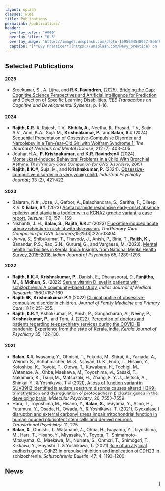 ```yaml
---
layout: splash
classes: wide
title: Publications
permalink: /publications/
header:
  overlay_color: "#000"
  overlay_filter: "0.5"
  overlay_image: "https://images.unsplash.com/photo-1595694548657-8e6f0d681f8a?ixlib=rb-1.2.1&ixid=MnwxMjA3fDB8MHxwaG90by1wYWdlfHx8fGVufDB8fHx8&auto=format&fit=crop&w=1776&q=80"
  caption: "[**Evy Prentice**](https://unsplash.com/@evy_prentice) on [*Unsplash*](https://unsplash.com)"
---
```

## Selected Publications
#### 2025
* Sreekumar, S., A. Lijiya, and **R.K. Ravindren**, (2025). [Bridging the Gap: Cognitive Science Perspectives and Artificial Intelligence for Prediction and Detection of Specific Learning Disabilities.](https://doi.org/10.1109/TCDS.2025.3562665) *IEEE Transactions on Cognitive and Developmental Systems*; p. 1-16.

#### 2024
* **Rajith, K.R.** #, Rajesh, T.V., **Shibila, A.**, Neetha, B., Prasad, T.V., Sajin, A.V., Arun, K.A., Suja, M., **Krishnakumar, P.**, and **Balan, S.**# (2024). [Sequential Presentation of Obsessive-Compulsive Disorder and Narcolepsy in a Ten-Year-Old Girl with Wolfram Syndrome 1.](https://doi.org/10.1097/NMD.0000000000001784) *The Journal of Nervous and Mental Disease*; 212 (7), 403-405
* Jouhar, H.A., **P. Krishnakumar**, and **K.R. Ravindren**# (2024), [Montelukast-Induced Behavioral Problems in a Child With Bronchial Asthma.](https://doi.org/10.4088/PCC.24cr03750) *The Primary Care Companion for CNS Disorders*; 26(5)
* **Rajith, R.K.**#, Suja, M., and **Krishnakumar, P.** (2024). [Obsessive-compulsive disorder in a very young child.](https://doi.org/10.4103/ipj.ipj_327_23) *Industrial Psychiatry Journal.*; 33 (2), 421-422

#### 2023
* Balaram, N.# , Jose, J., Gafoor, A., Balachandran, S., Saritha, F., Dileep, K.V. & **Balan, S**#. (2023) [Acetazolamide responsive early-onset absence epilepsy and ataxia in a toddler with a KCNA2 genetic variant; a case report.](https://doi.org/10.1016/j.seizure.2023.06.013) *Seizure*; 110, 157 - 159
* Nishanth, J. H., **Balan, S.**, **Rajith, R.K.**# (2023) [Fluoxetine induced acute urinary retention in a child with depression](https://doi.org/10.4088/PCC.22cr03404), *The Primary Care Companion for CNS Disorders*;15;25(3):22cr03404
* Jyrwa, S., Shibukumar, T., Thavody, J., Anish, P., Bina, T., **Rajith, K.,** Banandur, P.S., Rao, G.N., Gururaj, G., and Varghese, M. (2023). [Mental health morbidities in Kerala, India: Insights from National Mental Health Survey, 2015–2016.]( https://doi.org/10.4103%2Findianjpsychiatry.indianjpsychiatry_842_23) *Indian Journal of Psychiatry* 65, 1289-1296.

#### 2022
* **Rajith, R.K.**#, **Krishnakumar, P.**, Danish, E., Dhanasooraj, D., **Ranjitha, M.**, &  **Midhun, S.** (2022) [Serum vitamin D level in patients with schizophrenia: A community-based study](https://journals.lww.com/ijmr/Fulltext/2022/07000/Serum_vitamin_D_level_in_patients_with.23.aspx), *Indian Journal of Medical Research*; 156(1):157-160
* **Rajith RK**, **Krishnakumar P.**# (2022) [Clinical profile of obsessive-compulsive disorder in children.](https://doi.org/10.4103/jfmpc.jfmpc_1328_21) *Journal of Family Medicine and Primary Care*; 11(1): 251-255.
* **Rajith, K.R.**#, Ashokkumar, P., Anish, P., Gangadharan, A., Neeny, P., **Krishnakumar, P.**, and Tom, J. (2022). [Perception of doctors and patients regarding telepsychiatry services during the COVID-19 pandemic: Experience from the state of Kerala, India.](https://doi.org/10.30834/KJP.35.2.2023.333) *Kerala Journal of Psychiatry* 35, 122-130.

#### 2021
* **Balan, S.**#, Iwayama, Y., Ohnishi, T., Fukuda, M., Shirai, A., Yamada, A., Weirich, S., Schuhmacher, M. S., Vijayan, D. K., Endo, T., Hisano, Y., Kotoshiba, K., Toyota, T., Otowa, T., Kuwabara, H., Tochigi, M., Watanabe, A., Ohba, Maekawa, M., Toyoshima, M., Sasaki, T., Nakamura, K., Tsujii, M., Matsuzaki, H., Zhang, K. Y. J., Jeltsch, A., Shinkai, Y., & Yoshikawa, T # (2021), [A loss of function variant in SUV39H2 identified in autism spectrum disorder causes altered H3K9-trimethylation and dysregulation of protocadherin β cluster genes in the developing brain](https://doi.org/10.1038/s41380-021-01199-7), *Molecular Psychiatry*, 26, 7550–7559
* Hara, T., Toyoshima, M., Hisano, Y., **Balan, S.**, Iwayama, Y., Aono, H., Futamura, Y., Osada, H., Owada, Y., & Yoshikawa, T. (2021), [Glyoxalase I disruption and external carbonyl stress impair mitochondrial function in human induced pluripotent stem cells and derived neurons](https://doi.org/10.1038/s41398-021-01392-w), *Translational Psychiatry*, 11, 275
* **Balan, S.**, Ohnishi, T., Watanabe, A., Ohba, H., Iwayama, Y., Toyoshima, M., Hara, T., Hisano, Y., Miyasaka, Y., Toyota, T., Shimamoto-Mitsuyama, C., Maekawa, M., Numata, S., Ohmori, T., Shimogori, T., Kikkawa, Y., Hayashi, T. & Yoshikawa, T. (2021) [Role of an atypical cadherin gene, Cdh23 in prepulse inhibition and implication of CDH23 in schizophrenia](https://doi.org/10.1093/schbul/sbab007), *Schizophrenia Bulletin*, 47; 4, 1190–1200.


<!--  {% assign journal_list = site.publications.journals | join: ";" %}  -->
<!--  {% include scholar/_includes/publications venue=journal_list link=true %}  --> 

## News
<marquee direction = "left"><a href="https://imhansseminarseries.github.io/"> IMHANS Seminar Series in Psychiatry and Behavioral Neuroscience 2022 </a> </marquee>

<!--
## Conference
{% include scholar/_includes/publications venue_search="congress;symposium;conference" link=true %}

## Trade Publications
{% include trade_publications.html %} -->
